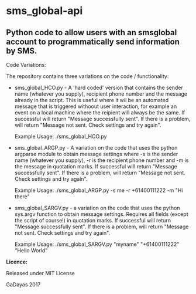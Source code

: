 ﻿# sms_global-api

## Python code to allow users with an smsglobal account to programmatically send information by SMS.

Code Variations: 

The repository contains three variations on the code / functionality: 

- sms_global_HCO.py - A 'hard coded' version that contains the sender name (whatever you supply), recipient phone number and the message already in the script.  This is useful where it wil be an automated  message that is triggered withoout user interaction, for example an event on a local machine where the reipient will always be the same. If successful will return "Message successfully sent".  If there is a problem, will return "Message not sent. Check settings and try again".

    Example Usage: ./sms_global_HCO.py   

- sms_global_ARGP.py - A variation on the code that uses the python argparse module to obtain message settings where -s is the sender name (whatever you supply), -r is the recipient phone number and -m is the message in quotation marks. If successful will return "Message successfully sent".  If there is a problem, will return "Message not sent. Check settings and try again".
    
    Example Usage: ./sms_global_ARGP.py -s me -r +61400111222 -m "Hi there"

- sms_global_SARGV.py - a variation on the code that uses the python sys.argv function to obtain message settings.  Requires all fields (except the script of course!) in quotation marks. If successful will return "Message successfully sent".  If there is a problem, will return "Message not sent. Check settings and try again".

    Example Usage: ./sms_global_SARGV.py "myname" "+61400111222" "Hello World"


**Licence:**

Released under MIT License

GaDayas 2017
